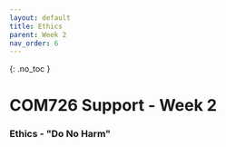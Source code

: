 ```yaml
---
layout: default
title: Ethics
parent: Week 2
nav_order: 6
---
```


{: .no_toc }

# COM726 Support - Week 2

### Ethics - "Do No Harm"


